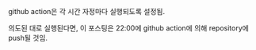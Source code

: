 <p>github action은 각 시간 자정마다 실행되도록 설정됨.</p>
<p>의도된 대로 실행된다면, 이 포스팅은 22:00에 github action에 의해 repository에 push될 것임.</p>